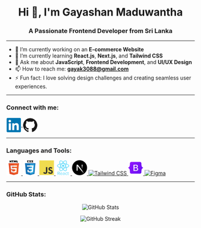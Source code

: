 <h1 align="center">Hi 👋, I'm Gayashan Maduwantha</h1>
<h3 align="center">A Passionate Frontend Developer from Sri Lanka</h3>

---

- 🔭 I’m currently working on an **E-commerce Website**  
- 🌱 I’m currently learning **React.js**, **Next.js**, and **Tailwind CSS**  
- 💬 Ask me about **JavaScript**, **Frontend Development**, and **UI/UX Design**  
- 📫 How to reach me: **[gayak3088@gmail.com](mailto:gayak3088@gmail.com)**  
- ⚡ Fun fact: I love solving design challenges and creating seamless user experiences.  

---

<h3 align="left">Connect with me:</h3>
<p align="left">
  <a href="https://www.linkedin.com/in/gayashan-maduwantha-152710253" target="_blank">
    <img align="center" src="https://raw.githubusercontent.com/devicons/devicon/master/icons/linkedin/linkedin-original.svg" alt="LinkedIn" height="40" width="40" />
  </a>
  <a href="https://github.com/Gayashan123" target="_blank">
    <img align="center" src="https://raw.githubusercontent.com/devicons/devicon/master/icons/github/github-original.svg" alt="GitHub" height="40" width="40" />
  </a>
</p>

---

<h3 align="left">Languages and Tools:</h3>
<p align="left">
  <!-- HTML -->
  <a href="https://www.w3.org/html/" target="_blank" rel="noreferrer"> 
    <img src="https://raw.githubusercontent.com/devicons/devicon/master/icons/html5/html5-original-wordmark.svg" alt="HTML5" width="40" height="40"/> 
  </a> 
  <!-- CSS -->
  <a href="https://www.w3schools.com/css/" target="_blank" rel="noreferrer"> 
    <img src="https://raw.githubusercontent.com/devicons/devicon/master/icons/css3/css3-original-wordmark.svg" alt="CSS3" width="40" height="40"/> 
  </a> 
  <!-- JavaScript -->
  <a href="https://developer.mozilla.org/en-US/docs/Web/JavaScript" target="_blank" rel="noreferrer"> 
    <img src="https://raw.githubusercontent.com/devicons/devicon/master/icons/javascript/javascript-original.svg" alt="JavaScript" width="40" height="40"/> 
  </a> 
  <!-- React -->
  <a href="https://reactjs.org/" target="_blank" rel="noreferrer"> 
    <img src="https://raw.githubusercontent.com/devicons/devicon/master/icons/react/react-original-wordmark.svg" alt="React" width="40" height="40"/> 
  </a>
  <!-- Next.js -->
  <a href="https://nextjs.org/" target="_blank" rel="noreferrer"> 
    <img src="https://raw.githubusercontent.com/devicons/devicon/master/icons/nextjs/nextjs-original.svg" alt="Next.js" width="40" height="40"/> 
  </a>
  <!-- Tailwind CSS (Fixed Icon) -->
  <a href="https://tailwindcss.com/" target="_blank" rel="noreferrer"> 
    <img src="https://upload.wikimedia.org/wikipedia/commons/d/d5/Tailwind_CSS_Logo.svg" alt="Tailwind CSS" width="40" height="40"/> 
  </a> 
  <!-- Bootstrap -->
  <a href="https://getbootstrap.com/" target="_blank" rel="noreferrer"> 
    <img src="https://raw.githubusercontent.com/devicons/devicon/master/icons/bootstrap/bootstrap-original.svg" alt="Bootstrap" width="40" height="40"/> 
  </a>
  <!-- Figma -->
  <a href="https://www.figma.com/" target="_blank" rel="noreferrer"> 
    <img src="https://www.vectorlogo.zone/logos/figma/figma-icon.svg" alt="Figma" width="40" height="40"/> 
  </a> 
</p>

---

<h3 align="left">GitHub Stats:</h3>
<p align="center">
  <img src="https://github-readme-stats.vercel.app/api?username=Gayashan123&show_icons=true&theme=radical" alt="GitHub Stats" />
</p>
<p align="center">
  <img src="https://github-readme-streak-stats.herokuapp.com/?user=Gayashan123&theme=radical" alt="GitHub Streak" />
</p>
